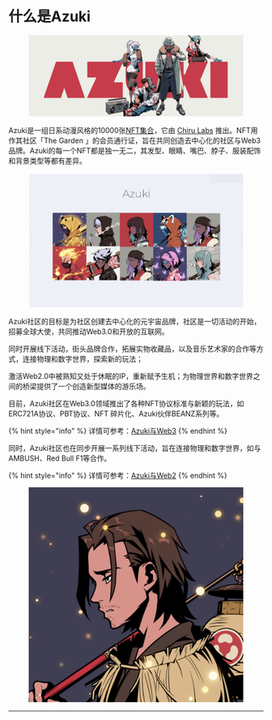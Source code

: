 # 什么是Azuki



<figure><img src="../.gitbook/assets/QmXFqY6P2wUYMLMHdh2hkYgD8Gi2CocBCTCr423MeAG6uN.jpg" alt=""><figcaption></figcaption></figure>

Azuki是一组日系动漫风格的10000张[NFT集合](https://ethereum.org/zh/nft/)，它由 [Chiru Labs](https://www.chirulabs.com/) 推出。NFT用作其社区「The Garden 」的会员通行证，旨在共同创造去中心化的社区与Web3品牌。Azuki的每一个NFT都是独一无二，其发型、眼睛、嘴巴、脖子、服装配饰和背景类型等都有差异。

<figure><img src="../.gitbook/assets/image (7).png" alt=""><figcaption></figcaption></figure>

Azuki社区的目标是为社区创建去中心化的元宇宙品牌，社区是一切活动的开始，招募全球大使，共同推动Web3.0和开放的互联网。

同时开展线下活动，街头品牌合作，拓展实物收藏品，以及音乐艺术家的合作等方式，连接物理和数字世界，探索新的玩法；

激活Web2.0中被熟知又处于休眠的IP，重新赋予生机；为物理世界和数字世界之间的桥梁提供了一个创造新型媒体的游乐场。



目前，Azuki社区在Web3.0领域推出了各种NFT协议标准与新颖的玩法，如ERC721A协议、PBT协议、NFT 碎片化、Azuki伙伴BEANZ系列等。

{% hint style="info" %}
详情可参考：[Azuki与Web3](../web3/)
{% endhint %}

同时，Azuki社区也在同步开展一系列线下活动，旨在连接物理和数字世界，如与AMBUSH、Red Bull F1等合作。

{% hint style="info" %}
详情可参考：[Azuki与Web2](../web2/)
{% endhint %}

<figure><img src="../.gitbook/assets/image (5).png" alt=""><figcaption></figcaption></figure>

****

###




